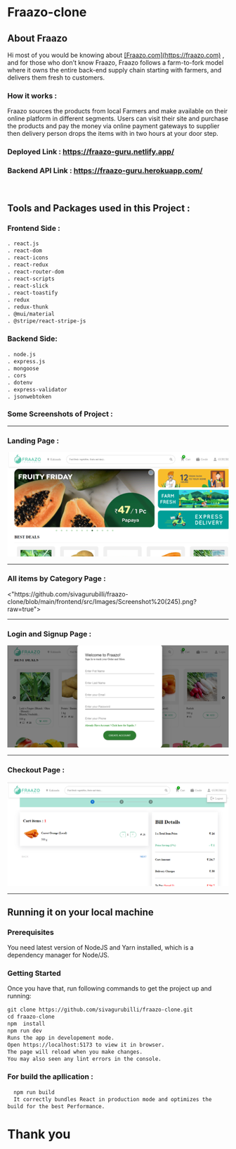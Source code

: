 # Fraazo-clone
<h2>About Fraazo</h2>
Hi most of you would be knowing about <u>[Fraazo.com](https://fraazo.com)</u> , and for those who don’t know Fraazo, Fraazo follows a farm-to-fork model where it owns the entire back-end supply chain starting with farmers, and delivers them fresh to customers.
<br/>
<h3>How it works : </h3>
Fraazo sources the products from local Farmers and make available on their online platform in different segments. Users can visit their site and purchase the products and pay the money via online payment gateways  to supplier then delivery person drops the items with in two hours at your door step.
<br/>

### **Deployed Link** : https://fraazo-guru.netlify.app/
### **Backend API Link** : https://fraazo-guru.herokuapp.com/

<br/>
 <h2>Tools and Packages used in this Project   :</h2> 

### Frontend Side :
    . react.js
    . react-dom
    . react-icons
    . react-redux
    . react-router-dom
    . react-scripts
    . react-slick
    . react-toastify
    . redux
    . redux-thunk 
    . @mui/material
    . @stripe/react-stripe-js
   

### Backend Side:
    . node.js
    . express.js
    . mongoose
    . cors
    . dotenv
    . express-validator
    . jsonwebtoken

   
 ### Some Screenshots of Project : 
<hr/>

 ### Landing Page :
  <div> <img src="https://github.com/sivagurubilli/fraazo-clone/blob/main/frontend/src/Images/Screenshot%20(242).png?raw=true"> </div>
<hr/>
 <h3>All items by Category Page  : </h3> 
  <div> <"https://github.com/sivagurubilli/fraazo-clone/blob/main/frontend/src/Images/Screenshot%20(245).png?raw=true"> </div>
<hr/>
 <h3>Login and Signup Page  : </h3> 
  <div> <img src="https://github.com/sivagurubilli/fraazo-clone/blob/main/frontend/src/Images/Screenshot%20(243).png?raw=true"> </div>
<hr/>
 <h3>Checkout Page  : </h3> 
  <div> <img src="https://github.com/sivagurubilli/fraazo-clone/blob/main/frontend/src/Images/Screenshot%20(244).png?raw=true"> </div>
<hr/>

## Running it on your local machine

### Prerequisites

You need latest version of NodeJS and Yarn installed, which is a dependency manager for Node/JS.

### Getting Started

Once you have that, run following commands to get the project up and running:

    git clone https://github.com/sivagurubilli/fraazo-clone.git
    cd fraazo-clone
    npm  install
    npm run dev
    Runs the app in developement mode.
    Open https://localhost:5173 to view it in browser.
    The page will reload when you make changes.
    You may also seen any lint errors in the console.
    
 ###  For build the apllication :
      npm run build
      It correctly bundles React in production mode and optimizes the build for the best Performance.

<h1>Thank you </h1>
